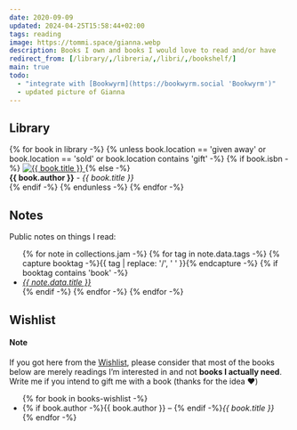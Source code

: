 ```yaml
---
date: 2020-09-09
updated: 2024-04-25T15:58:44+02:00
tags: reading
image: https://tommi.space/gianna.webp
description: Books I own and books I would love to read and/or have
redirect_from: [/library/,/libreria/,/libri/,/bookshelf/]
main: true
todo:
  - "integrate with [Bookwyrm](https://bookwyrm.social 'Bookwyrm')"
  - updated picture of Gianna
---
```

<style>
	li {
		margin-bottom: 0;
	}
</style>

## Library

<div class='library'>
	{% for book in library -%}
		{% unless book.location == 'given away' or book.location == 'sold' or book.location contains 'gift' -%}
			{% if book.isbn -%}
				<a class='book' href='https://openlibrary.org/isbn/{{ book.isbn }}' title='{{ book.title }} in the Open Library'>
					<img src='https://covers.openlibrary.org/b/isbn/{{ book.isbn }}-M.jpg?default=false' alt='{{ book.title }}' title='{{ book.title }}'>
				</a>
			{% else -%}
				<div class='book'>
					<div><strong>{{ book.author }}</strong> - <cite>{{ book.title }}</cite></div>
				</div>
			{% endif -%}
		{% endunless -%}
	{% endfor -%}
</div>

## Notes

Public notes on things I read:

<ul class='two'>
	{% for note in collections.jam -%}
		{% for tag in note.data.tags -%}
			{% capture booktag -%}{{ tag | replace: '/', ' ' }}{% endcapture -%}
			{% if booktag contains 'book' -%}
				<li lang='{{ note.data.lang }}'><cite><a href='{{ note.url }}' hreflang='{{ note.data.lang }}' title='{{ note.data.title }}'>{{ note.data.title }}</a></cite></li>
			{% endif -%}
		{% endfor -%}
	{% endfor -%}
</ul>

## Wishlist

<div class='yellow box'>
	<h4>Note</h4>
	<p>If you got here from the <a href='https://tommi.space/wishlist' title='My Wishlist'>Wishlist</a>, please consider that most of the books below are merely readings I’m interested in and not <strong>books I actually need</strong>. Write me if you intend to gift me with a book (thanks for the idea ❤️)</p>
</div>

<ul class='two'>
	{% for book in books-wishlist -%}
		<li>{% if book.author -%}{{ book.author }} – {% endif -%}<cite>{{ book.title }}</cite></li>
	{% endfor -%}
</ul>
